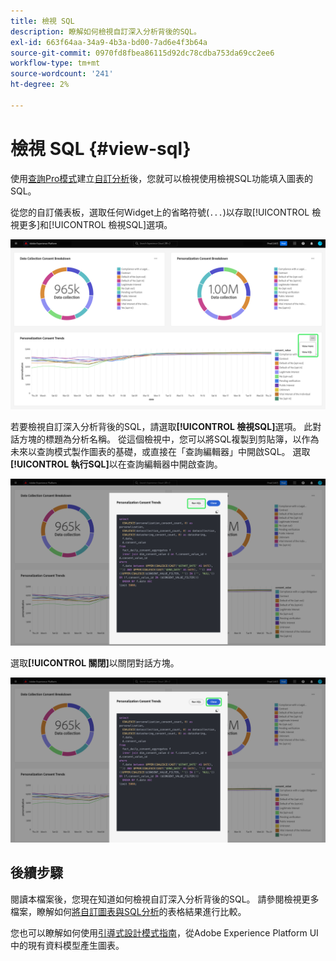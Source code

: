 ```yaml
---
title: 檢視 SQL
description: 瞭解如何檢視自訂深入分析背後的SQL。
exl-id: 663f64aa-34a9-4b3a-bd00-7ad6e4f3b64a
source-git-commit: 0970fd8fbea86115d92dc78cdba753da69cc2ee6
workflow-type: tm+mt
source-wordcount: '241'
ht-degree: 2%

---
```


# 檢視 SQL {#view-sql}

使用[查詢Pro模式](./overview.md)建立[自訂分析](../sql-insights/overview.md)後，您就可以檢視使用檢視SQL功能填入圖表的SQL。

從您的自訂儀表板，選取任何Widget上的省略符號(`...`)以存取[!UICONTROL 檢視更多]和[!UICONTROL 檢視SQL]選項。

![包含深入分析之省略符號下拉式功能表及[檢視更多]和[檢視SQL]選項的自訂儀表板。](../../images/sql-insights/ellipses-dropdown.png)

若要檢視自訂深入分析背後的SQL，請選取&#x200B;**[!UICONTROL 檢視SQL]**&#x200B;選項。 此對話方塊的標題為分析名稱。 從這個檢視中，您可以將SQL複製到剪貼簿，以作為未來以查詢模式製作圖表的基礎，或直接在「查詢編輯器」中開啟SQL。 選取&#x200B;**[!UICONTROL 執行SQL]**&#x200B;以在查詢編輯器中開啟查詢。

![顯示深入分析的SQL的對話方塊，其中反白顯示[SQL與執行SQL]選項。](../../images/query-pro-mode/view-sql.png)

選取&#x200B;**[!UICONTROL 關閉]**&#x200B;以關閉對話方塊。

![顯示Close選項反白之深入分析SQL的對話方塊。](../../images/sql-insights/close-sql-dialog.png)

## 後續步驟

閱讀本檔案後，您現在知道如何檢視自訂深入分析背後的SQL。 請參閱檢視更多檔案，瞭解如何[將自訂圖表與SQL分析](./view-more.md)的表格結果進行比較。

您也可以瞭解如何使用[引導式設計模式指南](../../user-defined-dashboards.md)，從Adobe Experience Platform UI中的現有資料模型產生圖表。
